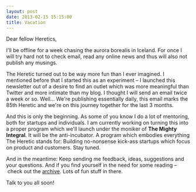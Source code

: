 ```yaml
---
layout: post
date: 2013-02-15 15:15:00
title: Vacation
---
```

Dear fellow Heretics,

I'll be offline for a week chasing the aurora borealis in Iceland. For once I will try hard not to check email, read any online news and thus will also not publish any musings.

The Heretic turned out to be way more fun than I ever imagined. I mentioned before that I started this as an experiment – I launched this newsletter out of a desire to find an outlet which was more meaningful than Twitter and more intimate than my blog. I thought I will send an email twice a week or so. Well… We're publishing essentially daily, this email marks the 85th Heretic and we're on this journey together for the last 3 months.

And this is only the beginning. As some of you know I do a lot of mentoring, both for startups and individuals. I am currently working on turning this into a proper program which we'll launch under the moniker of **The Mighty Integral**. It will be the anti-incubator. A program which embodies everything The Heretic stands for: Building no-nonsense kick-ass startups which focus on product and customers. Stay tuned.

And in the meantime: Keep sending me feedback, ideas, suggestions and your questions. And if you find yourself in the need for some reading – check out the [archive](http://theheretic.me/archive/). Lots of fun stuff in there.

Talk to you all soon!